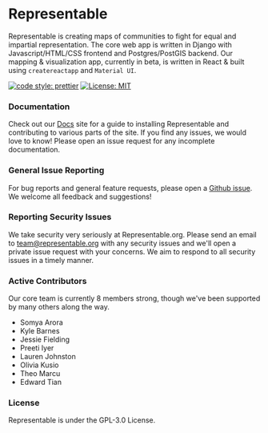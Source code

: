 # Representable

Representable is creating maps of communities to fight for equal and impartial representation. The core web app is written in Django with Javascript/HTML/CSS frontend and Postgres/PostGIS backend. Our mapping & visualization app, currently in beta, is written in React & built using `createreactapp` and `Material UI`.

[![code style: prettier](https://img.shields.io/badge/code_style-prettier-ff69b4.svg)](https://github.com/prettier/prettier) [![License: MIT](https://img.shields.io/badge/License-MIT-yellow.svg)](https://opensource.org/licenses/MIT)

### Documentation
Check out our [Docs](https://docs.representable.org) site for a guide to installing Representable and contributing to various parts of the site. If you find any issues, we would love to know! Please open an issue request for any incomplete documentation. 

### General Issue Reporting
For bug reports and general feature requests, please open a [Github issue](https://github.com/Representable/representable/issues/new/choose). We welcome all feedback and suggestions!

### Reporting Security Issues
We take security very seriously at Representable.org. Please send an email to [team@representable.org](mailto:team@representable.org) with any security issues and we'll open a private issue request with your concerns. We aim to respond to all security issues in a timely manner.

### Active Contributors
Our core team is currently 8 members strong, though we've been supported by many others along the way. 

- Somya Arora
- Kyle Barnes
- Jessie Fielding
- Preeti Iyer
- Lauren Johnston
- Olivia Kusio
- Theo Marcu
- Edward Tian

### License
Representable is under the GPL-3.0 License.
